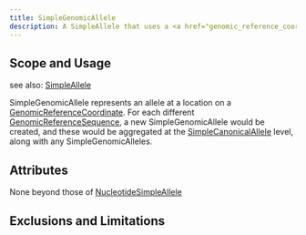 ```yaml
---
title: SimpleGenomicAllele
description: A SimpleAllele that uses a <a href="genomic_reference_coordinate.html">GenomicReferenceCoordinate</a> as its <a href="reference_coordinate.html">ReferenceCoordinate</a>.
---
```


Scope and Usage
---------------

see also: [SimpleAllele](simple_allele.html)

SimpleGenomicAllele represents an allele at a location on a [GenomicReferenceCoordinate](genomic_reference_coordinate.html).  For each different [GenomicReferenceSequence](genomic_reference_sequence.html), a new SimpleGenomicAllele would be created, and these would be aggregated at the [SimpleCanonicalAllele](simple_canonical_allele.html) level, along with any SimpleGenomicAlleles.


Attributes
----------

None beyond those of [NucleotideSimpleAllele](nucleotide_simple_allele.html)

Exclusions and Limitations
--------------------------

